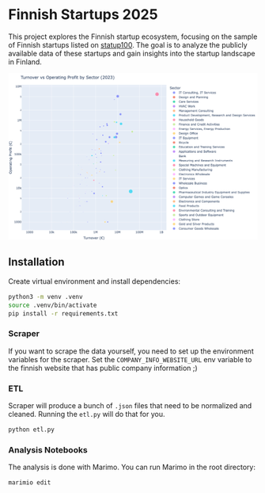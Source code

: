 # Finnish Startups 2025
This project explores the Finnish startup ecosystem, focusing on the sample of Finnish startups listed on [statup100](https://startup100.net/companies/).
The goal is to analyze the publicly available data of these startups and gain insights into the startup landscape in Finland.

![Finnish Startups 2025](images/turnover_operating_profit_by_sector.png)

## Installation

Create virtual environment and install dependencies:
```bash
python3 -m venv .venv
source .venv/bin/activate
pip install -r requirements.txt
```

### Scraper
If you want to scrape the data yourself, you need to set up the environment variables for the scraper.
Set the `COMPANY_INFO_WEBSITE_URL` env variable to the finnish website that has public company information ;)

### ETL
Scraper will produce a bunch of `.json` files that need to be normalized and cleaned.
Running the `etl.py` will do that for you.
```bash
python etl.py
```

### Analysis Notebooks
The analysis is done with Marimo. You can run Marimo in the root directory:
```bash
marimio edit
```


